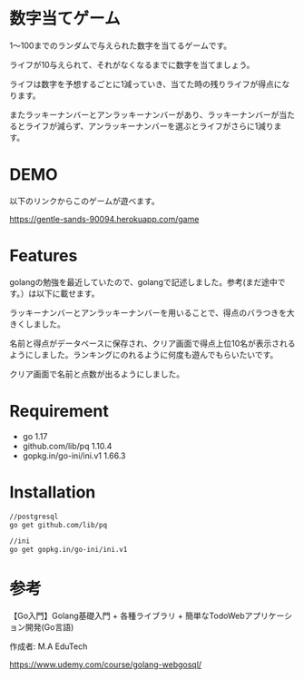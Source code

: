 # 数字当てゲーム
 1〜100までのランダムで与えられた数字を当てるゲームです。

 ライフが10与えられて、それがなくなるまでに数字を当てましょう。

 ライフは数字を予想するごとに1減っていき、当てた時の残りライフが得点になります。

 またラッキーナンバーとアンラッキーナンバーがあり、ラッキーナンバーが当たるとライフが減らず、アンラッキーナンバーを選ぶとライフがさらに1減ります。

# DEMO
以下のリンクからこのゲームが遊べます。 

https://gentle-sands-90094.herokuapp.com/game

# Features
golangの勉強を最近していたので、golangで記述しました。参考(まだ途中です。）は以下に載せます。

ラッキーナンバーとアンラッキーナンバーを用いることで、得点のバラつきを大きくしました。

名前と得点がデータベースに保存され、クリア画面で得点上位10名が表示されるようにしました。ランキングにのれるように何度も遊んでもらいたいです。

クリア画面で名前と点数が出るようにしました。

# Requirement

* go 1.17
* github.com/lib/pq 1.10.4
* gopkg.in/go-ini/ini.v1 1.66.3
 
# Installation
 
```bash
//postgresql
go get github.com/lib/pq

//ini
go get gopkg.in/go-ini/ini.v1
```
 
# 参考
【Go入門】Golang基礎入門 + 各種ライブラリ + 簡単なTodoWebアプリケーション開発(Go言語)

作成者: M.A EduTech

https://www.udemy.com/course/golang-webgosql/
